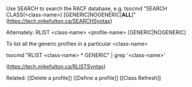 Use SEARCH to search the RACF database, e.g.
tsocmd "SEARCH CLASS(\<class-name>) [GENERIC|NOGENERIC|__ALL__]"
(https://tech.mikefulton.ca/SEARCHSyntax)

Alternately:
RLIST \<class-name> \<profile-name> \[GENERIC|NOGENERIC]
	
To list all the generic profiles in a particular \<class-name>

tsocmd "RLIST \<class-name> * GENERIC" | grep '\<class-name>'

(https://tech.mikefulton.ca/RLISTSyntax)

Related:
	[[Delete a profile]]
	[[Define a profile]]
	[[Class Refresh]]
